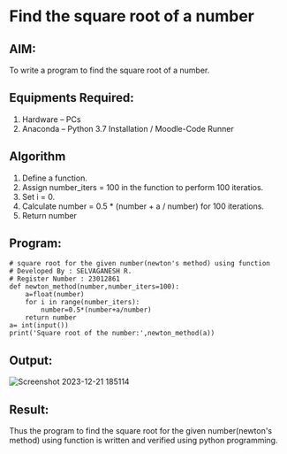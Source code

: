 # Find the square root of a number

## AIM:
To write a program to find the square root of a number.

## Equipments Required:
1. Hardware – PCs
2. Anaconda – Python 3.7 Installation / Moodle-Code Runner

## Algorithm
1. Define a function.
2. Assign number_iters = 100 in the function to perform 100 iteratios.
3. Set i = 0.
4. Calculate  number = 0.5 * (number + a / number) for 100 iterations.
5. Return number

## Program:
```
# square root for the given number(newton's method) using function
# Developed By : SELVAGANESH R.
# Register Number : 23012861
def newton_method(number,number_iters=100):
    a=float(number)
    for i in range(number_iters):
        number=0.5*(number+a/number)
    return number
a= int(input())
print('Square root of the number:',newton_method(a))
```

## Output:
![Screenshot 2023-12-21 185114](https://github.com/GANESH23012861/Square-root-of-a-number/assets/147139861/4cd5a01c-ce4b-405b-9aac-dabd7d07c5a3)


## Result:
Thus the program to find the square root for the given number(newton's method) using function is written and verified using python programming.
